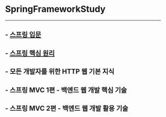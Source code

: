 # SpringFrameworkStudy
---
## - [스프링 입문](https://github.com/dev7gy/SpringFrameworkStudy/tree/main/introduction)
## - [스프링 핵심 원리](https://github.com/dev7gy/ThePractice/tree/main/ygunna/springBootStudy)
## - 모든 개발자를 위한 HTTP 웹 기본 지식
## - 스프링 MVC 1편 - 백엔드 웹 개발 핵심 기술
## - 스프링 MVC 2편 - 백엔드 웹 개발 활용 기술
